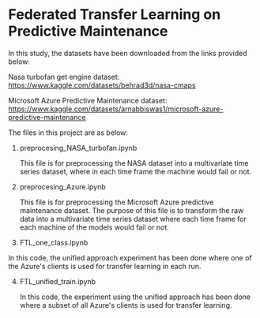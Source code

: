 # Federated Transfer Learning on Predictive Maintenance

In this study, the datasets have been downloaded from the links provided below:

Nasa turbofan get engine dataset: https://www.kaggle.com/datasets/behrad3d/nasa-cmaps

Microsoft Azure Predictive Maintenance dataset: https://www.kaggle.com/datasets/arnabbiswas1/microsoft-azure-predictive-maintenance

The files in this project are as below:

1. preprocesing_NASA_turbofan.ipynb

   This file is for preprocessing the NASA dataset into a multivariate time series dataset, where in each time frame the machine would fail or not.

2. preprocesing_Azure.ipynb

     This file is for preprocessing the Microsoft Azure predictive maintenance dataset. The purpose of this file is to transform the raw data into a multivariate time series dataset where each time frame for each machine of the models would fail or not.

3. FTL_one_class.ipynb

  In this code, the unified approach experiment has been done where one of the Azure's clients is used for transfer learning in each run.

4. FTL_unified_train.ipynb

   In this code, the experiment using the unified approach has been done where a subset of all Azure's clients is used for transfer learning.
   
